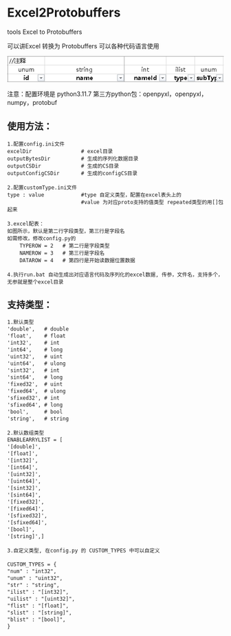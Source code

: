 # Excel2Protobuffers
tools Excel to Protobuffers

可以讲Excel 转换为 Protobuffers 可以各种代码语言使用

![](image.png)


注意：配置环境是 python3.11.7   第三方python包：openpyxl，openpyxl，numpy，protobuf


## 使用方法：
    1.配置config.ini文件
    excelDir                # excel目录
    outputBytesDir          # 生成的序列化数据目录
    outputCSDir             # 生成的CS目录
    outputConfigCSDir       # 生成的configCS目录

    2.配置customType.ini文件
    type : value            #type 自定义类型，配置在excel表头上的
                            #value 为对应proto支持的值类型 repeated类型的用[]包起来

    3.excel配表：
    如图所示，默认是第二行字段类型，第三行是字段名 
    如需修改，修改config.py的 
        TYPEROW = 2   # 第二行是字段类型
        NAMEROW = 3   # 第三行是字段名
        DATAROW = 4   # 第四行是开始读数据位置数据
        
    4.执行run.bat 自动生成出对应语言代码及序列化的excel数据, 传参，文件名，支持多个， 无参就是整个excel目录 

## 支持类型：
    1.默认类型 
    'double',	# double
	'float',	# float
	'int32',	# int
	'int64',	# long
	'uint32',	# uint
	'uint64',	# ulong
	'sint32',	# int
	'sint64',	# long
	'fixed32',	# uint
	'fixed64',	# ulong
	'sfixed32',	# int
	'sfixed64',	# long
	'bool',		# bool
	'string',	# string

    2.默认数组类型
    ENABLEARRYLIST = [
    '[double]',
    '[float]',
    '[int32]',
	'[int64]',
	'[uint32]',
	'[uint64]',
	'[sint32]',
	'[sint64]',
	'[fixed32]',
	'[fixed64]',
	'[sfixed32]',
	'[sfixed64]',
	'[bool]',
 	'[string]',]
    
    3.自定义类型, 在config.py 的 CUSTOM_TYPES 中可以自定义

    CUSTOM_TYPES = {
    "num" : "int32",
    "unum" : "uint32",
    "str" : "string", 
    "ilist" : "[int32]", 
    "uilist" : "[uint32]", 
    "flist" : "[float]", 
    "slist" : "[string]",
    "blist" : "[bool]",
    }

